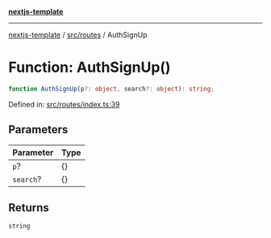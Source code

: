 [**nextjs-template**](../../../README.md)

---

[nextjs-template](../../../README.md) / [src/routes](../README.md) / AuthSignUp

# Function: AuthSignUp()

```ts
function AuthSignUp(p?: object, search?: object): string;
```

Defined in: [src/routes/index.ts:39](https://github.com/Its-Satyajit/nextjs-template/blob/a020f2e64682696d16eea8be5c54d400aa09764e/src/routes/index.ts#L39)

## Parameters

| Parameter | Type |
| --------- | ---- |
| `p`?      | \{\} |
| `search`? | \{\} |

## Returns

`string`

